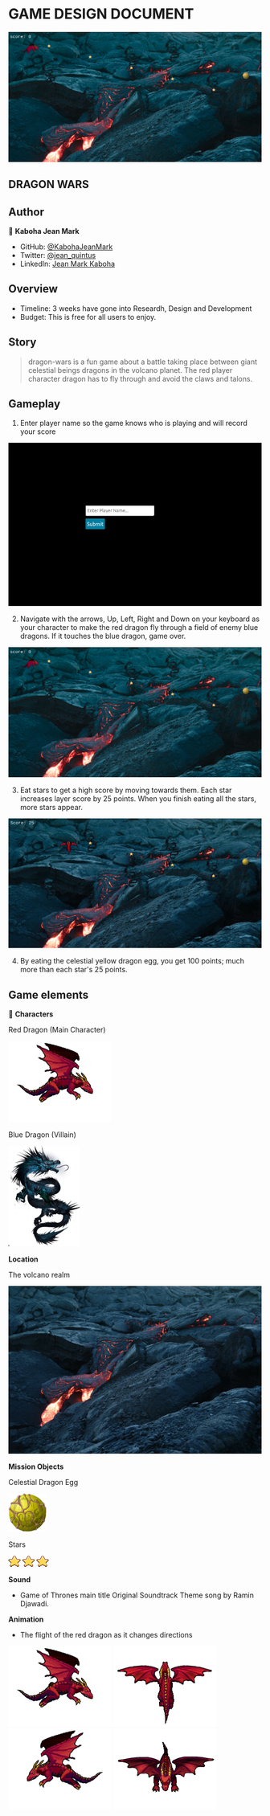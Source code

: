 # GAME DESIGN DOCUMENT

![screenshot](src/screenshots/game.png) 

## DRAGON WARS


## Author

👤 **Kaboha Jean Mark**

- GitHub: [@KabohaJeanMark](https://github.com/KabohaJeanMark)
- Twitter: [@jean_quintus](https://twitter.com/jean_quintus)
- LinkedIn: [Jean Mark Kaboha](https://www.linkedin.com/in/jean-mark-kaboha-software-engineer/)

## Overview
- Timeline: 3 weeks have gone into Researdh, Design and Development
- Budget: This is free for all users to enjoy.

## Story
> dragon-wars is a fun game about a battle taking place between giant celestial beings dragons in the volcano planet. The red player character dragon has to fly through and avoid the claws and talons.

## Gameplay

1. Enter player name so the game knows who is playing and will record your score

![screenshot](src/screenshots/playername.png) 

2. Navigate with the arrows, Up, Left, Right and Down on your keyboard as your character to make the red dragon fly through a field of enemy blue dragons. If it touches the blue dragon, game over.

![screenshot](src/screenshots/game.png) 

3. Eat stars to get a high score by moving towards them. Each star increases layer score by 25 points. When you finish eating all the stars, more stars appear.

![screenshot](src/screenshots/eatstars.png)

4. By eating the celestial yellow dragon egg, you get 100 points; much more than each star's 25 points. 

## Game elements

👤 **Characters**

Red Dragon (Main Character)

![screenshot](src/assets/right0.png)

Blue Dragon (Villain) 

![screenshot](src/assets/bluedragon.png) 

**Location**

The volcano realm

![screenshot](src/assets/volcano.jpeg) 

**Mission Objects**

Celestial Dragon Egg

![screenshot](src/screenshots/EggYellow.png)

Stars

![screenshot](src/assets/star.png) ![screenshot](src/assets/star.png) ![screenshot](src/assets/star.png)

**Sound**

- Game of Thrones main title Original Soundtrack Theme song by Ramin Djawadi.

**Animation**

- The flight of the red dragon as it changes directions

![screenshot](src/assets/right0.png) ![screenshot](src/assets/up1.png) ![screenshot](src/assets/left1.png) ![screenshot](src/assets/down1.png)
